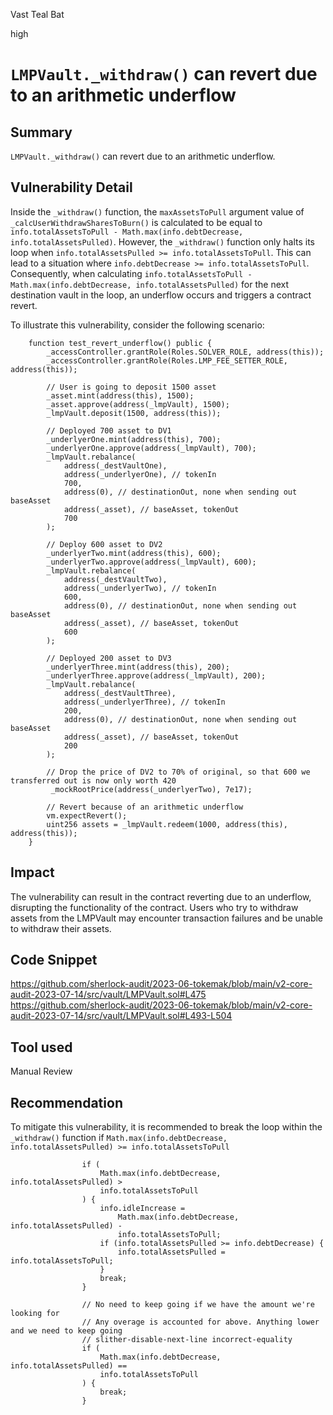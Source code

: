 Vast Teal Bat

high

# `LMPVault._withdraw()` can revert due to an arithmetic underflow
## Summary
`LMPVault._withdraw()` can revert due to an arithmetic underflow.

## Vulnerability Detail
Inside the `_withdraw()` function, the `maxAssetsToPull` argument value of `_calcUserWithdrawSharesToBurn()` is calculated to be equal to `info.totalAssetsToPull - Math.max(info.debtDecrease, info.totalAssetsPulled)`. 
However, the `_withdraw()` function only halts its loop when `info.totalAssetsPulled >= info.totalAssetsToPull`. 
This can lead to a situation where `info.debtDecrease >= info.totalAssetsToPull`. Consequently, when calculating `info.totalAssetsToPull - Math.max(info.debtDecrease, info.totalAssetsPulled)` for the next destination vault in the loop, an underflow occurs and triggers a contract revert.

To illustrate this vulnerability, consider the following scenario:

```solidity
    function test_revert_underflow() public {
        _accessController.grantRole(Roles.SOLVER_ROLE, address(this));
        _accessController.grantRole(Roles.LMP_FEE_SETTER_ROLE, address(this));

        // User is going to deposit 1500 asset
        _asset.mint(address(this), 1500);
        _asset.approve(address(_lmpVault), 1500);
        _lmpVault.deposit(1500, address(this));

        // Deployed 700 asset to DV1
        _underlyerOne.mint(address(this), 700);
        _underlyerOne.approve(address(_lmpVault), 700);
        _lmpVault.rebalance(
            address(_destVaultOne),
            address(_underlyerOne), // tokenIn
            700,
            address(0), // destinationOut, none when sending out baseAsset
            address(_asset), // baseAsset, tokenOut
            700
        );

        // Deploy 600 asset to DV2
        _underlyerTwo.mint(address(this), 600);
        _underlyerTwo.approve(address(_lmpVault), 600);
        _lmpVault.rebalance(
            address(_destVaultTwo),
            address(_underlyerTwo), // tokenIn
            600,
            address(0), // destinationOut, none when sending out baseAsset
            address(_asset), // baseAsset, tokenOut
            600
        );

        // Deployed 200 asset to DV3
        _underlyerThree.mint(address(this), 200);
        _underlyerThree.approve(address(_lmpVault), 200);
        _lmpVault.rebalance(
            address(_destVaultThree),
            address(_underlyerThree), // tokenIn
            200,
            address(0), // destinationOut, none when sending out baseAsset
            address(_asset), // baseAsset, tokenOut
            200
        );

        // Drop the price of DV2 to 70% of original, so that 600 we transferred out is now only worth 420
         _mockRootPrice(address(_underlyerTwo), 7e17);

        // Revert because of an arithmetic underflow
        vm.expectRevert();
        uint256 assets = _lmpVault.redeem(1000, address(this), address(this));
    }
```

## Impact

The vulnerability can result in the contract reverting due to an underflow, disrupting the functionality of the contract. 
Users who try to withdraw assets from the LMPVault may encounter transaction failures and be unable to withdraw their assets.

## Code Snippet

https://github.com/sherlock-audit/2023-06-tokemak/blob/main/v2-core-audit-2023-07-14/src/vault/LMPVault.sol#L475
https://github.com/sherlock-audit/2023-06-tokemak/blob/main/v2-core-audit-2023-07-14/src/vault/LMPVault.sol#L493-L504

## Tool used
Manual Review

## Recommendation
To mitigate this vulnerability, it is recommended to break the loop within the `_withdraw()` function if `Math.max(info.debtDecrease, info.totalAssetsPulled) >= info.totalAssetsToPull`

```solidity
                if (
                    Math.max(info.debtDecrease, info.totalAssetsPulled) >
                    info.totalAssetsToPull
                ) {
                    info.idleIncrease =
                        Math.max(info.debtDecrease, info.totalAssetsPulled) -
                        info.totalAssetsToPull;
                    if (info.totalAssetsPulled >= info.debtDecrease) {
                        info.totalAssetsPulled = info.totalAssetsToPull;
                    }
                    break;
                }

                // No need to keep going if we have the amount we're looking for
                // Any overage is accounted for above. Anything lower and we need to keep going
                // slither-disable-next-line incorrect-equality
                if (
                    Math.max(info.debtDecrease, info.totalAssetsPulled) ==
                    info.totalAssetsToPull
                ) {
                    break;
                }
```